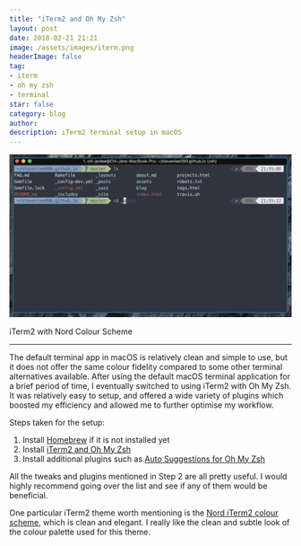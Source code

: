 ```yaml
---
title: "iTerm2 and Oh My Zsh"
layout: post
date: 2018-02-21 21:21
image: /assets/images/iterm.png
headerImage: false
tag:
- iterm
- oh my zsh
- terminal
star: false
category: blog
author:
description: iTerm2 terminal setup in macOS
---
```


![iTerm2](/assets/images/iterm.png)
<figcaption class="caption">iTerm2 with Nord Colour Scheme</figcaption>

---

The default terminal app in macOS is relatively clean and simple to use, but it does not offer the same colour fidelity compared to some other terminal alternatives available. After using the default macOS terminal application for a brief period of time, I eventually switched to using iTerm2 with Oh My Zsh. It was relatively easy to setup, and offered a wide variety of plugins which boosted my efficiency and allowed me to further optimise my workflow.

Steps taken for the setup:
1. Install [Homebrew](https://brew.sh) if it is not installed yet
2. Install [iTerm2 and Oh My Zsh](https://gist.github.com/kevin-smets/8568070)
3. Install additional plugins such as [Auto Suggestions for Oh My Zsh](https://github.com/zsh-users/zsh-autosuggestions#oh-my-zsh)

All the tweaks and plugins mentioned in Step 2 are all pretty useful. I would highly recommend going over the list and see if any of them would be beneficial.

One particular iTerm2 theme worth mentioning is the [Nord iTerm2 colour scheme](https://github.com/arcticicestudio/nord-iterm2), which is clean and elegant. I really like the clean and subtle look of the colour palette used for this theme.
